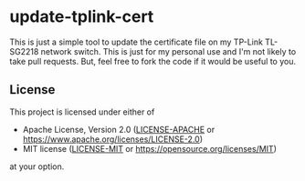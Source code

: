 # update-tplink-cert

This is just a simple tool to update the certificate file on my TP-Link
TL-SG2218 network switch. This is just for my personal use and I'm not
likely to take pull requests. But, feel free to fork the code if it
would be useful to you.

## License

This project is licensed under either of

 * Apache License, Version 2.0 ([LICENSE-APACHE](LICENSE-APACHE) or
   https://www.apache.org/licenses/LICENSE-2.0)
 * MIT license ([LICENSE-MIT](LICENSE-MIT) or
   https://opensource.org/licenses/MIT)

at your option.
